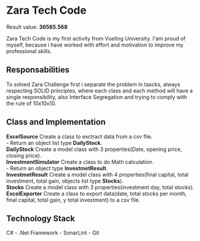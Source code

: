 # Zara Tech Code
Result value: 
**36585.568**

Zara Tech Code is my first activity from Vueling University. I'am proud of myself, because i have worked with effort 
and motivation to improve my professional skills.

## Responsabilities
To solved Zara Challenge first i separate the problem in tascks, always respecting SOLID principles, where each class and 
each method will have a single responsibility, also Interface Segregation and trying to comply with the rule of 10x10x10.

## Class and Implementation 
**ExcelSource** Create a class to exctract data from a csv file.<br />
       - Return an object list type **DailyStock**.<br />
**DailyStock** Create a model class with 3 properties(Date, opening price, closing price).<br />
**InvestmentSimulator** Create a class to do Math calculation.<br />
	   - Return an object type **InvestmetResult**.<br />
**InvestmetResult** Create a model class with 4 properties(final capital, total investment, total gain, objects list
type **Stocks**).<br />
**Stocks** Create a model class with 3 properties(investment day, total stocks).<br />
**ExcelExporter** Create a class to export data(date, total stocks per month, final capital, total gain,
y total investment) to a csv file.<br />
## Technology Stack
C# - .Net Framework - SonarLint - Git
